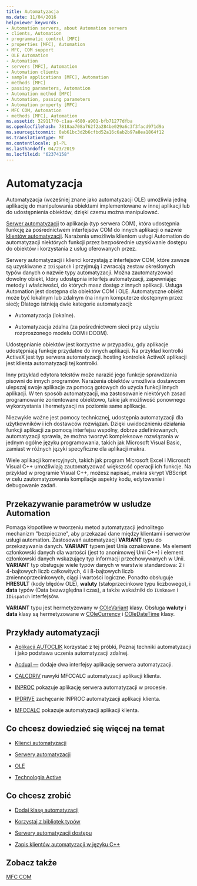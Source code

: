 ```yaml
---
title: Automatyzacja
ms.date: 11/04/2016
helpviewer_keywords:
- Automation servers, about Automation servers
- clients, Automation
- programmatic control [MFC]
- properties [MFC], Automation
- MFC, COM support
- OLE Automation
- Automation
- servers [MFC], Automation
- Automation clients
- sample applications [MFC], Automation
- methods [MFC]
- passing parameters, Automation
- Automation method [MFC]
- Automation, passing parameters
- Automation property [MFC]
- MFC COM, Automation
- methods [MFC], Automation
ms.assetid: 329117f0-c1aa-4680-a901-bfb71277dfba
ms.openlocfilehash: 7818aa708a762f2a284be029a6c3f3facd971d9a
ms.sourcegitcommit: 0ab61bc3d2b6cfbd52a16c6ab2b97a8ea1864f12
ms.translationtype: MT
ms.contentlocale: pl-PL
ms.lasthandoff: 04/23/2019
ms.locfileid: "62374158"
---
```

# <a name="automation"></a>Automatyzacja

Automatyzacja (wcześniej znane jako automatyzacji OLE) umożliwia jedną aplikację do manipulowania obiektami implementowane w innej aplikacji lub do udostępnienia obiektów, dzięki czemu można manipulować.

[Serwer automatyzacji](../mfc/automation-servers.md) to aplikacja (typ serwera COM), która udostępnia funkcję za pośrednictwem interfejsów COM do innych aplikacji o nazwie [klientów automatyzacji](../mfc/automation-clients.md). Narażenia umożliwia klientom usługi Automation do automatyzacji niektórych funkcji przez bezpośrednie uzyskiwanie dostępu do obiektów i korzystania z usług oferowanych przez.

Serwery automatyzacji i klienci korzystają z interfejsów COM, które zawsze są uzyskiwane z `IDispatch` i przyjmują i zwracają zestaw określonych typów danych o nazwie typy automatyzacji. Można zautomatyzować dowolny obiekt, który udostępnia interfejs automatyzacji, zapewniając metody i właściwości, do których masz dostęp z innych aplikacji. Usługa Automation jest dostępna dla obiektów COM i OLE. Automatyczne obiekt może być lokalnym lub zdalnym (na innym komputerze dostępnym przez sieć); Dlatego istnieją dwie kategorie automatyzacji:

- Automatyzacja (lokalne).

- Automatyzacja zdalna (za pośrednictwem sieci przy użyciu rozproszonego modelu COM i DCOM).

Udostępnianie obiektów jest korzystne w przypadku, gdy aplikacje udostępniają funkcje przydatne do innych aplikacji. Na przykład kontrolki ActiveX jest typ serwera automatyzacji. hosting kontrolek ActiveX aplikacji jest klienta automatyzacji tej kontrolki.

Inny przykład edytora tekstów może narazić jego funkcje sprawdzania pisowni do innych programów. Narażenia obiektów umożliwia dostawcom ulepszaj swoje aplikacje za pomocą gotowych do użycia funkcji innych aplikacji. W ten sposób automatyzacji, ma zastosowanie niektórych zasad programowanie zorientowane obiektowo, takie jak możliwość ponownego wykorzystania i hermetyzacji na poziomie same aplikacje.

Niezwykle ważne jest pomocy technicznej, udostępnia automatyzacji dla użytkowników i ich dostawców rozwiązań. Dzięki uwidocznieniu działania funkcji aplikacji za pomocą interfejsu wspólny, dobrze zdefiniowanych, automatyzacji sprawia, że można tworzyć kompleksowe rozwiązania w jednym ogólne języku programowania, takich jak Microsoft Visual Basic, zamiast w różnych języki specyficzne dla aplikacji makra.

Wiele aplikacji komercyjnych, takich jak program Microsoft Excel i Microsoft Visual C++ umożliwiają zautomatyzować większość operacji ich funkcje. Na przykład w programie Visual C++, możesz napisać, makra skrypt VBScript w celu zautomatyzowania kompilacje aspekty kodu, edytowanie i debugowanie zadań.

##  <a name="_core_passing_parameters_in_automation"></a> Przekazywanie parametrów w usłudze Automation

Pomaga kłopotliwe w tworzeniu metod automatyzacji jednolitego mechanizm "bezpieczne", aby przekazać dane między klientami i serwerów usługi automation. Zastosowań automatyzacji **VARIANT** typu do przekazywania danych. **VARIANT** typem jest Unia oznakowane. Ma element członkowski danych dla wartości (jest to anonimowej Unii C++) i element członkowski danych wskazujący typ informacji przechowywanych w Unii. **VARIANT** typ obsługuje wiele typów danych w warstwie standardowa: 2 i 4-bajtowych liczb całkowitych, 4 i 8-bajtowych liczb zmiennoprzecinkowych, ciągi i wartości logiczne. Ponadto obsługuje **HRESULT** (kody błędów OLE), **waluty** (stałoprzecinkowe typu liczbowego), i **data** typów (Data bezwzględna i czas), a także wskaźniki do `IUnknown` i `IDispatch` interfejsów.

**VARIANT** typu jest hermetyzowany w [COleVariant](../mfc/reference/colevariant-class.md) klasy. Obsługa **waluty** i **data** klasy są hermetyzowane w [COleCurrency](../mfc/reference/colecurrency-class.md) i [COleDateTime](../atl-mfc-shared/reference/coledatetime-class.md) klasy.

## <a name="automation-samples"></a>Przykłady automatyzacji

- [Aplikacji AUTOCLIK](../overview/visual-cpp-samples.md) korzystać z tej próbki, Poznaj techniki automatyzacji i jako podstawa uczenia automatyzacji zdalnej.

- [Acdual —](../overview/visual-cpp-samples.md) dodaje dwa interfejsy aplikację serwera automatyzacji.

- [CALCDRIV](../overview/visual-cpp-samples.md) nawyki MFCCALC automatyzacji aplikacji klienta.

- [INPROC](../overview/visual-cpp-samples.md) pokazuje aplikację serwera automatyzacji w procesie.

- [IPDRIVE](../overview/visual-cpp-samples.md) zachęcanie INPROC automatyzacji aplikacji klienta.

- [MFCCALC](../overview/visual-cpp-samples.md) pokazuje automatyzacji aplikacji klienta.

## <a name="what-do-you-want-to-know-more-about"></a>Co chcesz dowiedzieć się więcej na temat

- [Klienci automatyzacji](../mfc/automation-clients.md)

- [Serwery automatyzacji](../mfc/automation-servers.md)

- [OLE](../mfc/ole-in-mfc.md)

- [Technologia Active](../mfc/mfc-com.md)

## <a name="what-do-you-want-to-do"></a>Co chcesz zrobić

- [Dodaj klasę automatyzacji](../mfc/automation-servers.md)

- [Korzystaj z bibliotek typów](../mfc/automation-clients-using-type-libraries.md)

- [Serwery automatyzacji dostępu](../mfc/automation-servers.md)

- [Zapis klientów automatyzacji w języku C++](../mfc/automation-clients.md)

## <a name="see-also"></a>Zobacz także

[MFC COM](../mfc/mfc-com.md)
